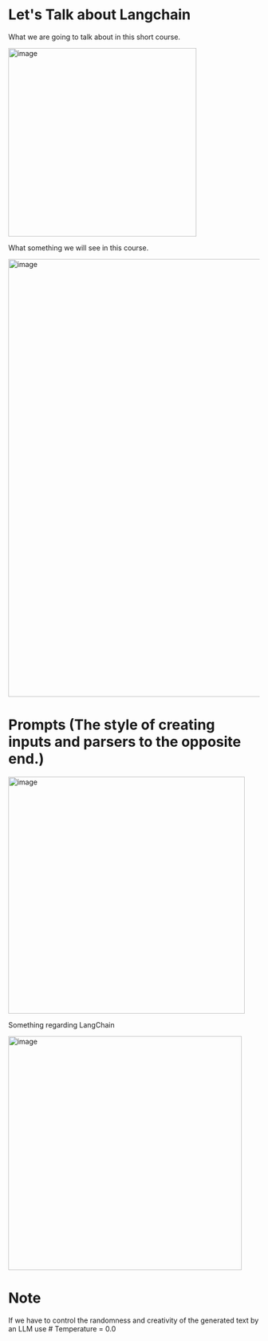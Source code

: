 # Let's Talk about Langchain
What we are going to talk about in this short course.

<img width="377" alt="image" src="https://github.com/Uttam-Grade-McK/LLM-Large-Language-Models/assets/47376167/011569b7-ecef-4ef7-a199-552025f49819">



What something we will see in this course.

<img width="876" alt="image" src="https://github.com/Uttam-Grade-McK/LLM-Large-Language-Models/assets/47376167/500ee967-9f24-47d2-8121-5d93ea353d86">



# Prompts (The style of creating inputs and parsers to the opposite end.)


<img width="474" alt="image" src="https://github.com/Uttam-Grade-McK/LLM-Large-Language-Models/assets/47376167/269f1eed-a62b-43f6-89f3-02a8ea2f8877">

Something regarding LangChain

<img width="468" alt="image" src="https://github.com/Uttam-Grade-McK/LLM-Large-Language-Models/assets/47376167/fe03b201-468f-43b1-a043-a7bb57d576b6">

# Note
If we have to control the randomness and creativity of the generated text by an LLM use # Temperature = 0.0



